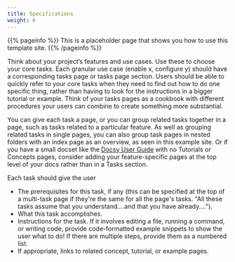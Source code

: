 ```yaml
---
title: Specifications
weight: 6
---
```


{{% pageinfo %}}
This is a placeholder page that shows you how to use this template site.
{{% /pageinfo %}}

Think about your project’s features and use cases. Use these to choose your core tasks. Each granular use case (enable x, configure y) should have a corresponding tasks page or tasks page section. Users should be able to quickly refer to your core tasks when they need to find out how to do one specific thing, rather than having to look for the instructions in a bigger tutorial or example. Think of your tasks pages as a cookbook with different procedures your users can combine to create something more substantial.

You can give each task a page, or you can group related tasks together in a page, such as tasks related to a particular feature. As well as grouping related tasks in single pages, you can also group task pages in nested folders with an index page as an overview, as seen in this example site. Or if you have a small docset like the [Docsy User Guide](https://docsy.dev/docs/) with no Tutorials or Concepts pages, consider adding your feature-specific pages at the top level of your docs rather than in a Tasks section.

Each task should give the user

* The prerequisites for this task, if any (this can be specified at the top of a multi-task page if they're the same for all the page's tasks. "All these tasks assume that you understand....and that you have already....").
* What this task accomplishes.
* Instructions for the task. If it involves editing a file, running a command, or writing code, provide code-formatted example snippets to show the user what to do! If there are multiple steps, provide them as a numbered list.
* If appropriate, links to related concept, tutorial, or example pages.
